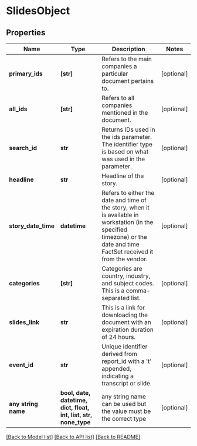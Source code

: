 # SlidesObject


## Properties
Name | Type | Description | Notes
------------ | ------------- | ------------- | -------------
**primary_ids** | **[str]** | Refers to the main companies a particular document pertains to. | [optional] 
**all_ids** | **[str]** | Refers to all companies mentioned in the document.  | [optional] 
**search_id** | **str** | Returns IDs used in the ids parameter. The identifier type is based on what was used in the parameter. | [optional] 
**headline** | **str** | Headline of the story. | [optional] 
**story_date_time** | **datetime** | Refers to either the date and time of the story, when it is available in workstation (in the specified timezone) or the date and time FactSet received it from the vendor. | [optional] 
**categories** | **[str]** | Categories are country, industry, and subject codes. This is a comma-separated list. | [optional] 
**slides_link** | **str** | This is a link for downloading the document with an expiration duration of 24 hours. | [optional] 
**event_id** | **str** | Unique identifier derived from report_id with a &#39;t&#39; appended, indicating a transcript or slide. | [optional] 
**any string name** | **bool, date, datetime, dict, float, int, list, str, none_type** | any string name can be used but the value must be the correct type | [optional]

[[Back to Model list]](../README.md#documentation-for-models) [[Back to API list]](../README.md#documentation-for-api-endpoints) [[Back to README]](../README.md)



